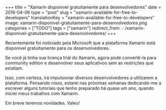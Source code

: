 +++
title = "Xamarin disponível gratuitamente para desenvolvedores"
date = 2016-04-06
type = "post"
slug = "xamarin-available-for-free-to-developers"
translationKey = "xamarin-available-for-free-to-developers"
image: xamarin-disponivel-gratuitamente-para-desenvolvedores.png
categories = ["TODO"]
tags = ["xamarin"]
redirect_from:
    - /xamarin-disponivel-gratuitamente-para-desenvolvedores/
+++

<p class="intro"><span class="dropcap">R</span>ecentemente foi noticiado pela Microsoft que a plataforma Xamarin está disponível gratuitamente para os desenvolvedores.</p>

Se você já tinha sua licença trial do Xamarin, agora pode convertê-la para community edition e desenvolver seus aplicativos sem as restrições que existiam.

Isso, com certeza, irá impulsionar diversos desenvolvedores a utilizarem a plataforma. Pensando nisso, estarei nas próximas semanas dedicando-me a escrever alguns tutoriais que tenho preparado há quase um ano, quando iniciei meus trabalhos com Xamarin.

Em breve teremos novidades. Valeu!